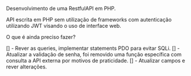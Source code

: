 Desenvolvimento de uma RestfulAPI em PHP.

API escrita em PHP sem utilização de frameworks com autenticação utilizando JWT visando o uso de interface web.

O que é ainda preciso fazer?

[] - Rever as queries, implementar statements PDO para evitar SQLi.
[] - Atualizar a validação de senha, foi removido uma função específica com consulta a API externa por motivos de praticidade.
[] - Atualizar campos e rever alterações.
